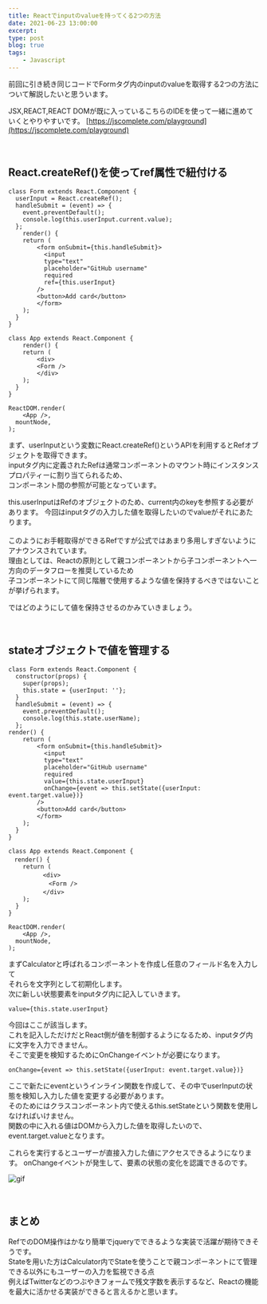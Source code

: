 ```yaml
---
title: Reactでinputのvalueを持ってくる2つの方法
date: 2021-06-23 13:00:00
excerpt:
type: post
blog: true
tags:
    - Javascript
---
```



前回に引き続き同じコードでFormタグ内のinputのvalueを取得する2つの方法について解説したいと思ういます。

   
JSX,REACT,REACT DOMが既に入っているこちらのIDEを使って一緒に進めていくとやりやすいです。 
[https://jscomplete.com/playground](https://jscomplete.com/playground)  

<br>

## React.createRef()を使ってref属性で紐付ける

```
class Form extends React.Component {
  userInput = React.createRef();
  handleSubmit = (event) => {
    event.preventDefault();
    console.log(this.userInput.current.value);
  };
	render() {
  	return (
    	<form onSubmit={this.handleSubmit}>
    	  <input 
          type="text" 
          placeholder="GitHub username"  
          required
          ref={this.userInput}
        />
        <button>Add card</button>
    	</form>
    );
  }
}

class App extends React.Component {
	render() {
  	return (
    	<div>
        <Form />
    	</div>
    );
  }	
}

ReactDOM.render(
	<App />,
  mountNode,
);
```
まず、userInputという変数にReact.createRef()というAPIを利用するとRefオブジェクトを取得できます。  
inputタグ内に定義されたRefは通常コンポーネントのマウント時にインスタンスプロパティーに割り当てられるため、  
コンポーネント間の参照が可能となっています。  

this.userInputはRefのオブジェクトのため、current内のkeyを参照する必要があります。
今回はinputタグの入力した値を取得したいのでvalueがそれにあたります。  
 <br>
このようにお手軽取得ができるRefですが公式ではあまり多用しすぎないようにアナウンスされています。  
理由としては、Reactの原則として親コンポーネントから子コンポーネントへ一方向のデータフローを推奨しているため  
子コンポーネントにて同じ階層で使用するような値を保持するべきではないことが挙げられます。  

ではどのようにして値を保持させるのかみていきましょう。


<br>

## stateオブジェクトで値を管理する

```
class Form extends React.Component {
  constructor(props) {
    super(props);
    this.state = {userInput: ''};
  }
  handleSubmit = (event) => {
    event.preventDefault();
    console.log(this.state.userName);
  };
render() {
  	return (
    	<form onSubmit={this.handleSubmit}>
    	  <input 
          type="text" 
          placeholder="GitHub username"  
          required
          value={this.state.userInput}
          onChange={event => this.setState({userInput: event.target.value})}
        />
        <button>Add card</button>
    	</form>
    );
  }
}

class App extends React.Component {
　render() {
  	return (
    	　<div>
        　　<Form />
    	　</div>
    );
  }	
}

ReactDOM.render(
	<App />,
  mountNode,
);
```
まずCalculatorと呼ばれるコンポーネントを作成し任意のフィールド名を入力して  
それらを文字列として初期化します。  
次に新しい状態要素をinputタグ内に記入していきます。  
```
value={this.state.userInput}
```
今回はここが該当します。  
これを記入しただけだとReact側が値を制御するようになるため、inputタグ内に文字を入力できません。  
そこで変更を検知するためにOnChangeイベントが必要になります。  

```
onChange={event => this.setState({userInput: event.target.value})}
```
ここで新たにeventというインライン関数を作成して、その中でuserInputの状態を検知し入力した値を変更する必要があります。  
そのためにはクラスコンポーネント内で使えるthis.setStateという関数を使用しなければいけません。  
関数の中に入れる値はDOMから入力した値を取得したいので、event.target.valueとなります。 

これらを実行するとユーザーが直接入力した値にアクセスできるようになります。
onChangeイベントが発生して、要素の状態の変化を認識できるのです。

![gif](https://pedantic-goldberg-e70663.netlify.app/image/06232322.gif)  

<br>

## まとめ
RefでのDOM操作はかなり簡単でjqueryでできるような実装で活躍が期待できそうです。  
Stateを用いた方はCalculator内でStateを使うことで親コンポーネントにて管理できる以外にもユーザーの入力を監視できる点  
例えばTwitterなどのつぶやきフォームで残文字数を表示するなど、Reactの機能を最大に活かせる実装ができると言えるかと思います。  